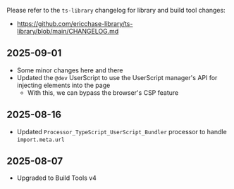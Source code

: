 Please refer to the `ts-library` changelog for library and build tool changes:

- https://github.com/ericchase-library/ts-library/blob/main/CHANGELOG.md

## 2025-09-01

- Some minor changes here and there
- Updated the `@dev` UserScript to use the UserScript manager's API for injecting elements into the page
  - With this, we can bypass the browser's CSP feature

## 2025-08-16

- Updated `Processor_TypeScript_UserScript_Bundler` processor to handle `import.meta.url`

## 2025-08-07

- Upgraded to Build Tools v4
